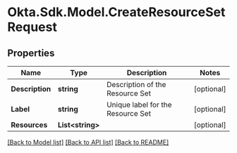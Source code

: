 # Okta.Sdk.Model.CreateResourceSetRequest

## Properties

Name | Type | Description | Notes
------------ | ------------- | ------------- | -------------
**Description** | **string** | Description of the Resource Set | [optional] 
**Label** | **string** | Unique label for the Resource Set | [optional] 
**Resources** | **List&lt;string&gt;** |  | [optional] 

[[Back to Model list]](../README.md#documentation-for-models) [[Back to API list]](../README.md#documentation-for-api-endpoints) [[Back to README]](../README.md)

